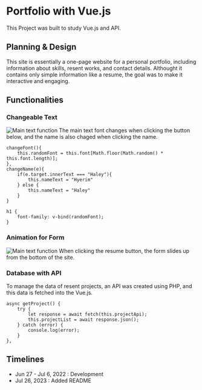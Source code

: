 # Portfolio with Vue.js

This Project was built to study Vue.js and API.


## Planning & Design

This site is essentially a one-page website for a personal portfolio, including information about skills, resent works, and contact details. Althought it contains only simple information like a resume, the goal was to make it interactive and engaging. 


## Functionalities

### Changeable Text
![Main text function](img-readme/mainText.gif)
The main text font changes when clicking the button below, and the name is also chaged when clicking the name. 
```
changeFont(){
    this.randomFont = this.font[Math.floor(Math.random() * this.font.length)];
},
changeName(e){
    if(e.target.innerText === "Haley"){
        this.nameText = "Hyerim"
    } else {
        this.nameText = "Haley"
    }
}
```
```
h1 {
    font-family: v-bind(randomFont);
}
```

### Animation for Form
![Main text function](img-readme/mainText.gif)
When clicking the resume button, the form slides up from the bottom of the site. 


### Database with API
To manage the data of resent projects, an API was created using PHP, and this data is fetched into the Vue.js. 
```
async getProject() {
    try {
        let response = await fetch(this.projectApi);
        this.projectList = await response.json();
    } catch (error) {
        console.log(error);
    }
},
```


## Timelines

- Jun 27 - Jul 6, 2022 : Development
- Jul 26, 2023 : Added README